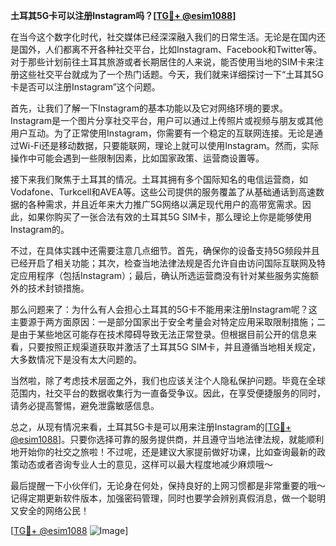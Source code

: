 **土耳其5G卡可以注册Instagram吗？[[TG💪+ @esim1088](https://t.me/s/esim1088)]**

在当今这个数字化时代，社交媒体已经深深融入我们的日常生活。无论是在国内还是国外，人们都离不开各种社交平台，比如Instagram、Facebook和Twitter等。对于那些计划前往土耳其旅游或者长期居住的人来说，能否使用当地的SIM卡来注册这些社交平台就成为了一个热门话题。今天，我们就来详细探讨一下“土耳其5G卡是否可以注册Instagram”这个问题。

首先，让我们了解一下Instagram的基本功能以及它对网络环境的要求。Instagram是一个图片分享社交平台，用户可以通过上传照片或视频与朋友或其他用户互动。为了正常使用Instagram，你需要有一个稳定的互联网连接。无论是通过Wi-Fi还是移动数据，只要能联网，理论上就可以使用Instagram。然而，实际操作中可能会遇到一些限制因素，比如国家政策、运营商设置等。

接下来我们聚焦于土耳其的情况。土耳其拥有多个国际知名的电信运营商，如Vodafone、Turkcell和AVEA等。这些公司提供的服务覆盖了从基础通话到高速数据的各种需求，并且近年来大力推广5G网络以满足现代用户的高带宽需求。因此，如果你购买了一张合法有效的土耳其5G SIM卡，那么理论上你是能够使用Instagram的。

不过，在具体实践中还需要注意几点细节。首先，确保你的设备支持5G频段并且已经开启了相关功能；其次，检查当地法律法规是否允许自由访问国际互联网及特定应用程序（包括Instagram）；最后，确认所选运营商没有针对某些服务实施额外的技术封锁措施。

那么问题来了：为什么有人会担心土耳其的5G卡不能用来注册Instagram呢？这主要源于两方面原因：一是部分国家出于安全考量会对特定应用采取限制措施；二是由于某些地区可能存在技术障碍导致无法正常登录。但根据目前公开的信息来看，只要按照正规渠道获取并激活了土耳其5G SIM卡，并且遵循当地相关规定，大多数情况下是没有太大问题的。

当然啦，除了考虑技术层面之外，我们也应该关注个人隐私保护问题。毕竟在全球范围内，社交平台的数据收集行为一直备受争议。因此，在享受便捷服务的同时，请务必提高警惕，避免泄露敏感信息。

总之，从现有情况来看，土耳其5G卡是可以用来注册Instagram的[[TG💪+ @esim1088](https://t.me/s/esim1088)]。只要你选择可靠的服务提供商，并且遵守当地法律法规，就能顺利地开始你的社交之旅啦！不过呢，还是建议大家提前做好功课，比如查询最新的政策动态或者咨询专业人士的意见，这样可以最大程度地减少麻烦哦～

最后提醒一下小伙伴们，无论身在何处，保持良好的上网习惯都是非常重要的哦～记得定期更新软件版本，加强密码管理，同时也要学会辨别真假消息，做一个聪明又安全的网络公民！

[[TG💪+ @esim1088](https://t.me/s/esim1088) ![Image](https://i.postimg.cc/4NQfJmqS/Snipaste-2025-05-13-00-14-12.png)]